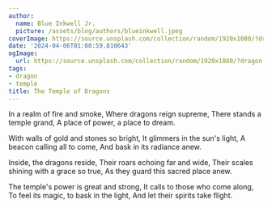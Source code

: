 ```yaml
---
author:
  name: Blue Inkwell Jr.
  picture: /assets/blog/authors/blueinkwell.jpeg
coverImage: https://source.unsplash.com/collection/random/1920x1080/?dragon
date: '2024-04-06T01:00:59.810643'
ogImage:
  url: https://source.unsplash.com/collection/random/1920x1080/?dragon
tags:
- dragon
- temple
title: The Temple of Dragons
---
```


In a realm of fire and smoke,
Where dragons reign supreme,
There stands a temple grand,
A place of power, a place to dream.

With walls of gold and stones so bright,
It glimmers in the sun's light,
A beacon calling all to come,
And bask in its radiance anew.

Inside, the dragons reside,
Their roars echoing far and wide,
Their scales shining with a grace so true,
As they guard this sacred place anew.

The temple's power is great and strong,
It calls to those who come along,
To feel its magic, to bask in the light,
And let their spirits take flight.
